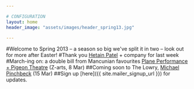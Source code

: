 ```yaml
---

# CONFIGURATION
layout: home
header_image: "assets/images/header_spring13.jpg"

---
```


#Welcome to Spring 2013 – a season so big we've split it in two – look out for more after Easter!
#Thank you [Hetain Patel](/current/2013-springsummer/patel/index.html) + company for last week
#March-ing on: a double bill from Mancunian favourites [Plane Performance + Pigeon Theatre](/current/2013-springsummer/pp/index.html) (Z-arts, 8 Mar)
##Coming soon to The Lowry, [Michael Pinchbeck](/current/2013-springsummer//index.html) (15 Mar)
##Sign up [here]({{ site.mailer_signup_url }}) for updates.
